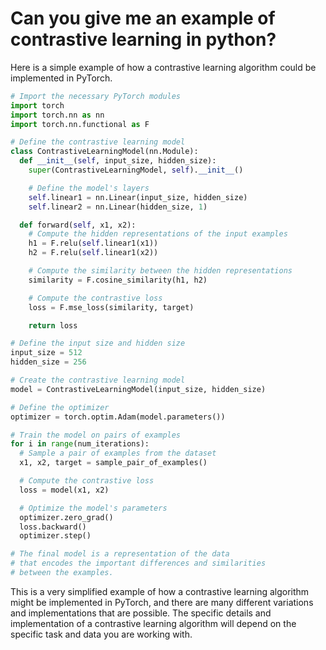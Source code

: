 # Can you give me an example of contrastive learning in python?

Here is a simple example of how a contrastive learning algorithm could be
implemented in PyTorch.

```python 
# Import the necessary PyTorch modules
import torch
import torch.nn as nn
import torch.nn.functional as F

# Define the contrastive learning model
class ContrastiveLearningModel(nn.Module):
  def __init__(self, input_size, hidden_size):
    super(ContrastiveLearningModel, self).__init__()

    # Define the model's layers
    self.linear1 = nn.Linear(input_size, hidden_size)
    self.linear2 = nn.Linear(hidden_size, 1)

  def forward(self, x1, x2):
    # Compute the hidden representations of the input examples
    h1 = F.relu(self.linear1(x1))
    h2 = F.relu(self.linear1(x2))

    # Compute the similarity between the hidden representations
    similarity = F.cosine_similarity(h1, h2)

    # Compute the contrastive loss
    loss = F.mse_loss(similarity, target)

    return loss

# Define the input size and hidden size
input_size = 512
hidden_size = 256

# Create the contrastive learning model
model = ContrastiveLearningModel(input_size, hidden_size)

# Define the optimizer
optimizer = torch.optim.Adam(model.parameters())

# Train the model on pairs of examples
for i in range(num_iterations):
  # Sample a pair of examples from the dataset
  x1, x2, target = sample_pair_of_examples()

  # Compute the contrastive loss
  loss = model(x1, x2)

  # Optimize the model's parameters
  optimizer.zero_grad()
  loss.backward()
  optimizer.step()

# The final model is a representation of the data
# that encodes the important differences and similarities
# between the examples.
```

This is a very simplified example of how a contrastive learning algorithm might
be implemented in PyTorch, and there are many different variations and
implementations that are possible. The specific details and implementation of a
contrastive learning algorithm will depend on the specific task and data you are
working with.
